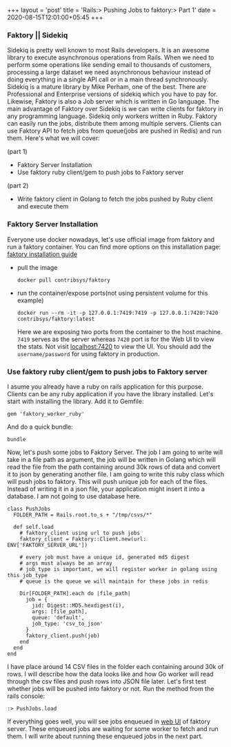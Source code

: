 +++
layout = 'post'
title = 'Rails:> Pushing Jobs to faktory:> Part 1'
date = 2020-08-15T12:01:00+05:45
+++

### Faktory || Sidekiq
Sidekiq is pretty well known to most Rails developers. It is an awesome library to execute asynchronous operations from Rails. When we need to perform some operations like sending email to thousands of customers, processing a large dataset we need asynchronous behaviour instead of doing everything in a single API call or in a main thread synchronously. Sidekiq is a mature library by Mike Perham, one of the best. There are Professional and Enterprise versions of sidekiq which you have to pay for. Likewise, Faktory is also a Job server which is written in Go language. The main advantage of Faktory over Sidekiq is we can write clients for faktory in any programming language. Sidekiq only workers written in Ruby. Faktory can easily run the jobs, distribute them among multiple servers. Clients can use Faktory API to fetch jobs from queue(jobs are pushed in Redis) and run them. Here's what we will cover:

(part 1)
- Faktory Server Installation
- Use faktory ruby client/gem to push jobs to Faktory server

(part 2)
- Write faktory client in Golang to fetch the jobs pushed by Ruby client and execute them

### Faktory Server Installation
Everyone use docker nowadays, let's use official image from faktory and run a faktory container. You can find more options on this installation page: [faktory installation guide](https://github.com/contribsys/faktory/wiki/Installation)

- pull the image
  
	  docker pull contribsys/faktory
	  
- run the container/expose ports(not using persistent volume for this example)

	  docker run --rm -it -p 127.0.0.1:7419:7419 -p 127.0.0.1:7420:7420 contribsys/faktory:latest
	  
  Here we are exposing two ports from the container to the host machine. `7419` serves as the server whereas `7420` port is for the Web UI to view the stats. Not visit [localhost:7420](http://localhost:7420) to view the UI. You should add the `username/password` for using faktory in production.

### Use faktory ruby client/gem to push jobs to Faktory server

I asume you already have a ruby on rails application for this purpose. Clients can be any ruby application if you have the library installed. Let's start with installing the library. Add it to Gemfile:

	gem 'faktory_worker_ruby'
	
And do a quick bundle:
	
	bundle
	
Now, let's push some jobs to Faktory Server. The job I am going to write will take in a file path as argument, the job will be written in Golang which will read the file from the path containing around 30k rows of data and convert it to json by generating another file. I am going to write this ruby class which will push jobs to faktory. This will push unique job for each of the files. Instead of writing it in a json file, your application might insert it into a database. I am not going to use database here.

	class PushJobs
	  FOLDER_PATH = Rails.root.to_s + "/tmp/csvs/*"
		
	  def self.load
	    # faktory_client using url to push jobs
	    faktory_client = Faktory::Client.new(url: ENV['FAKTORY_SERVER_URL'])
			
        # every job must have a unique id, generated md5 digest
        # args must always be an array
        # job_type is important, we will register worker in golang using this job_type
        # queue is the queue we will maintain for these jobs in redis
			
	    Dir[FOLDER_PATH].each do |file_path|
	      job = { 
		    jid: Digest::MD5.hexdigest(i),
		    args: [file_path],
		    queue: 'default',
		    job_type: 'csv_to_json'
		  }
		  faktory_client.push(job)
	    end
	  end
	end

I have place around 14 CSV files in the folder each containing around 30k of rows. I will describe how the data looks like and how Go worker will read through the csv files and push rows into JSON file later. Let's first test whether jobs will be pushed into faktory or not. Run the method from the rails console: 

	:> PushJobs.load
	
If everything goes well, you will see jobs enqueued in [web UI](http://localhost:7420) of faktory server. These enqueued jobs are waiting for some worker to fetch and run them. I will write about running these enqueued jobs in the next part. 
